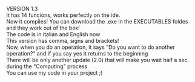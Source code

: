 VERSION 1.3<br>
It has 14 funcions, works perfectly on the ide. <br>
Now it compiles! You can download the .exe in the EXECUTABLES foldes and they work out of the box!<br>
The code is in italian and English now<br>
This version has comma, signs and brackets!<br>
Now, when you do an operation, it says "Do you want to do another operation?" and if you say yes it returns to the beginning<br>
There will be only another update (2.0) that will make you wait half a sec. during the "Computing" process<br>
You can use my code in your project ;)
